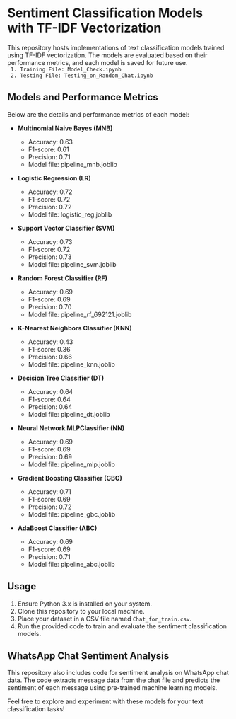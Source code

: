 # Sentiment Classification Models with TF-IDF Vectorization

This repository hosts implementations of text classification models trained using TF-IDF vectorization. The models are evaluated based on their performance metrics, and each model is saved for future use.<br>
` 1. Training File: Model_Check.ipynb`<br>
` 2. Testing File: Testing_on_Random_Chat.ipynb` 

## Models and Performance Metrics

Below are the details and performance metrics of each model:

- **Multinomial Naive Bayes (MNB)**
  - Accuracy: 0.63
  - F1-score: 0.61
  - Precision: 0.71
  - Model file: pipeline_mnb.joblib

- **Logistic Regression (LR)**
  - Accuracy: 0.72
  - F1-score: 0.72
  - Precision: 0.72
  - Model file: logistic_reg.joblib

- **Support Vector Classifier (SVM)**
  - Accuracy: 0.73
  - F1-score: 0.72
  - Precision: 0.73
  - Model file: pipeline_svm.joblib

- **Random Forest Classifier (RF)**
  - Accuracy: 0.69
  - F1-score: 0.69
  - Precision: 0.70
  - Model file: pipeline_rf_692121.joblib

- **K-Nearest Neighbors Classifier (KNN)**
  - Accuracy: 0.43
  - F1-score: 0.36
  - Precision: 0.66
  - Model file: pipeline_knn.joblib

- **Decision Tree Classifier (DT)**
  - Accuracy: 0.64
  - F1-score: 0.64
  - Precision: 0.64
  - Model file: pipeline_dt.joblib

- **Neural Network MLPClassifier (NN)**
  - Accuracy: 0.69
  - F1-score: 0.69
  - Precision: 0.69
  - Model file: pipeline_mlp.joblib

- **Gradient Boosting Classifier (GBC)**
  - Accuracy: 0.71
  - F1-score: 0.69
  - Precision: 0.72
  - Model file: pipeline_gbc.joblib

- **AdaBoost Classifier (ABC)**
  - Accuracy: 0.69
  - F1-score: 0.69
  - Precision: 0.71
  - Model file: pipeline_abc.joblib

## Usage

1. Ensure Python 3.x is installed on your system.
2. Clone this repository to your local machine.
3. Place your dataset in a CSV file named `Chat_for_train.csv`.
4. Run the provided code to train and evaluate the sentiment classification models.

## WhatsApp Chat Sentiment Analysis

This repository also includes code for sentiment analysis on WhatsApp chat data. The code extracts message data from the chat file and predicts the sentiment of each message using pre-trained machine learning models.

Feel free to explore and experiment with these models for your text classification tasks!
